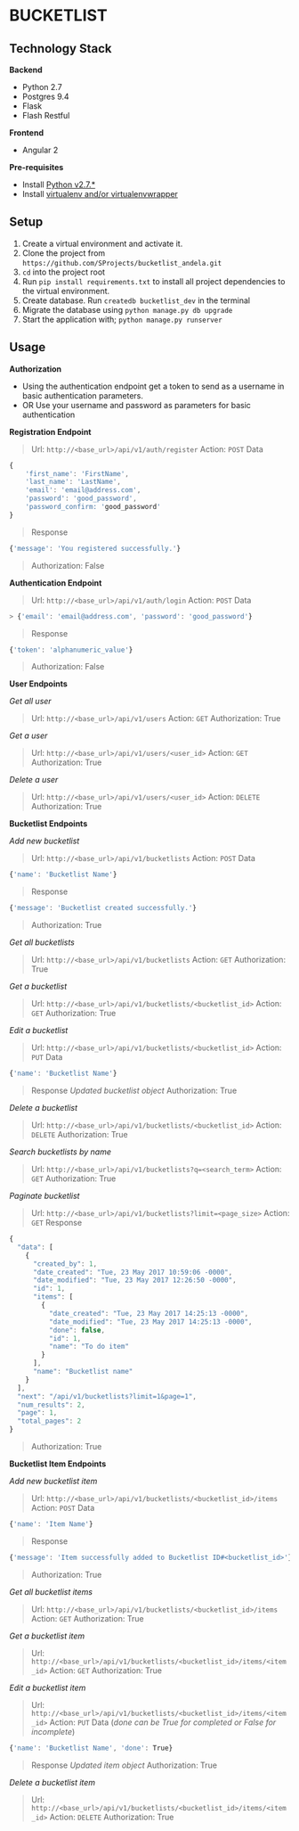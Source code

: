 BUCKETLIST
==========

Technology Stack
----------------

**Backend**
- Python 2.7
- Postgres 9.4
- Flask
- Flash Restful

**Frontend**
- Angular 2

**Pre-requisites**
* Install [Python v2.7.*](https://www.python.org/downloads/)
* Install [virtualenv and/or virtualenvwrapper](http://docs.python-guide.org/en/latest/dev/virtualenvs/)

Setup
-----
1. Create a virtual environment and activate it. 
2. Clone the project from `https://github.com/SProjects/bucketlist_andela.git`
3. `cd` into the project root
4. Run `pip install requirements.txt` to install all project dependencies to the virtual environment.
5. Create database. Run `createdb bucketlist_dev` in the terminal
6. Migrate the database using `python manage.py db upgrade`
7. Start the application with; `python manage.py runserver`

Usage
-----
**Authorization**

- Using the authentication endpoint get a token to send as a username 
in basic authentication parameters.
- OR Use your username and password as parameters for basic 
authentication


**Registration Endpoint**
> Url: ``http://<base_url>/api/v1/auth/register`` 
> Action: ``POST`` 
> Data  
```javascript 
{
    'first_name': 'FirstName', 
    'last_name': 'LastName', 
    'email': 'email@address.com', 
    'password': 'good_password', 
    'password_confirm: 'good_password'
}
``` 
> Response 
```javascript
{'message': 'You registered successfully.'}
``` 
> Authorization: False 

**Authentication Endpoint**
> Url: ``http://<base_url>/api/v1/auth/login`` 
> Action: ``POST`` 
> Data  
```javascript
> {'email': 'email@address.com', 'password': 'good_password'}
``` 
> Response 
```javascript
{'token': 'alphanumeric_value'}
``` 
> Authorization: False 

**User Endpoints**

*Get all user*
> Url: ``http://<base_url>/api/v1/users`` 
> Action: ``GET`` 
> Authorization: True 

*Get a user*
> Url: ``http://<base_url>/api/v1/users/<user_id>`` 
> Action: ``GET`` 
> Authorization: True 

*Delete a user*
> Url: ``http://<base_url>/api/v1/users/<user_id>`` 
> Action: ``DELETE`` 
> Authorization: True 

**Bucketlist Endpoints**

*Add new bucketlist*
> Url: ``http://<base_url>/api/v1/bucketlists`` 
> Action: ``POST`` 
> Data  
```javascript
{'name': 'Bucketlist Name'}
``` 
> Response 
```javascript
{'message': 'Bucketlist created successfully.'}
``` 
> Authorization: True 

*Get all bucketlists*
> Url: ``http://<base_url>/api/v1/bucketlists`` 
> Action: ``GET`` 
> Authorization: True 

*Get a bucketlist* 
> Url: ``http://<base_url>/api/v1/bucketlists/<bucketlist_id>`` 
> Action: ``GET`` 
> Authorization: True 

*Edit a bucketlist*
> Url: ``http://<base_url>/api/v1/bucketlists/<bucketlist_id>`` 
> Action: ``PUT`` 
> Data
```javascript
{'name': 'Bucketlist Name'}
``` 
> Response 
> *Updated bucketlist object* 
> Authorization: True 

*Delete a bucketlist*
> Url: ``http://<base_url>/api/v1/bucketlists/<bucketlist_id>`` 
> Action: ``DELETE`` 
> Authorization: True 

*Search bucketlists by name*
> Url: ``http://<base_url>/api/v1/bucketlists?q=<search_term>`` 
> Action: ``GET`` 
> Authorization: True
 
*Paginate bucketlist*
> Url: ``http://<base_url>/api/v1/bucketlists?limit=<page_size>``
> Action: ``GET``
> Response
```javascript
{
  "data": [
    {
      "created_by": 1,
      "date_created": "Tue, 23 May 2017 10:59:06 -0000",
      "date_modified": "Tue, 23 May 2017 12:26:50 -0000",
      "id": 1,
      "items": [
        {
          "date_created": "Tue, 23 May 2017 14:25:13 -0000",
          "date_modified": "Tue, 23 May 2017 14:25:13 -0000",
          "done": false,
          "id": 1,
          "name": "To do item"
        }
      ],
      "name": "Bucketlist name"
    }
  ],
  "next": "/api/v1/bucketlists?limit=1&page=1",
  "num_results": 2,
  "page": 1,
  "total_pages": 2
}
```
> Authorization: True

**Bucketlist Item Endpoints**

*Add new bucketlist item*
> Url: ``http://<base_url>/api/v1/bucketlists/<bucketlist_id>/items`` 
> Action: ``POST`` 
> Data
```javascript
{'name': 'Item Name'}
``` 
> Response 
```javascript
{'message': 'Item successfully added to Bucketlist ID#<bucketlist_id>'}
``` 
> Authorization: True 

*Get all bucketlist items*
> Url: ``http://<base_url>/api/v1/bucketlists/<bucketlist_id>/items`` 
> Action: ``GET`` 
> Authorization: True 

*Get a bucketlist item*
> Url: ``http://<base_url>/api/v1/bucketlists/<bucketlist_id>/items/<item_id>`` 
> Action: ``GET`` 
> Authorization: True 

*Edit a bucketlist item*
> Url: ``http://<base_url>/api/v1/bucketlists/<bucketlist_id>/items/<item_id>`` 
> Action: ``PUT`` 
> Data (*done can be True for completed or False for incomplete*) 
```javascript
{'name': 'Bucketlist Name', 'done': True}
``` 
> Response 
> *Updated item object* 
> Authorization: True 

*Delete a bucketlist item*
> Url: ``http://<base_url>/api/v1/bucketlists/<bucketlist_id>/items/<item_id>`` 
> Action: ``DELETE`` 
> Authorization: True 
